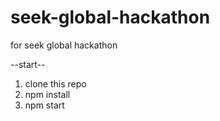 # seek-global-hackathon
for seek global hackathon

--start--
1) clone this repo
2) npm install 
3) npm start
